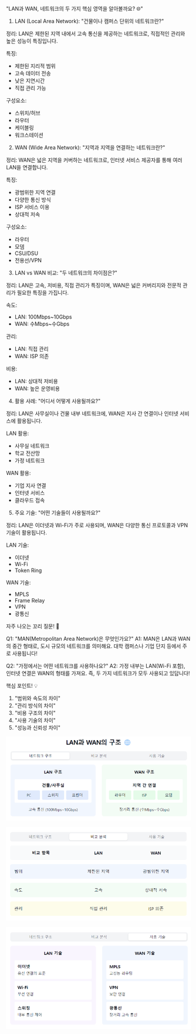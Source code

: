 "LAN과 WAN, 네트워크의 두 가지 핵심 영역을 알아볼까요? 🌐"

1. LAN (Local Area Network):
   "건물이나 캠퍼스 단위의 네트워크란?"

정리: LAN은 제한된 지역 내에서 고속 통신을 제공하는 네트워크로, 직접적인 관리와 높은 성능이 특징입니다.

특징:
- 제한된 지리적 범위
- 고속 데이터 전송
- 낮은 지연시간
- 직접 관리 가능

구성요소:
- 스위치/허브
- 라우터
- 케이블링
- 워크스테이션

2. WAN (Wide Area Network):
   "지역과 지역을 연결하는 네트워크란?"

정리: WAN은 넓은 지역을 커버하는 네트워크로, 인터넷 서비스 제공자를 통해 여러 LAN을 연결합니다.

특징:
- 광범위한 지역 연결
- 다양한 통신 방식
- ISP 서비스 이용
- 상대적 저속

구성요소:
- 라우터
- 모뎀
- CSU/DSU
- 전용선/VPN

3. LAN vs WAN 비교:
   "두 네트워크의 차이점은?"

정리: LAN은 고속, 저비용, 직접 관리가 특징이며, WAN은 넓은 커버리지와 전문적 관리가 필요한 특징을 가집니다.

속도:
- LAN: 100Mbps~10Gbps
- WAN: 수Mbps~수Gbps

관리:
- LAN: 직접 관리
- WAN: ISP 의존

비용:
- LAN: 상대적 저비용
- WAN: 높은 운영비용

4. 활용 사례:
   "어디서 어떻게 사용될까요?"

정리: LAN은 사무실이나 건물 내부 네트워크에, WAN은 지사 간 연결이나 인터넷 서비스에 활용됩니다.

LAN 활용:
- 사무실 네트워크
- 학교 전산망
- 가정 네트워크

WAN 활용:
- 기업 지사 연결
- 인터넷 서비스
- 클라우드 접속

5. 주요 기술:
   "어떤 기술들이 사용될까요?"

정리: LAN은 이더넷과 Wi-Fi가 주로 사용되며, WAN은 다양한 통신 프로토콜과 VPN 기술이 활용됩니다.

LAN 기술:
- 이더넷
- Wi-Fi
- Token Ring

WAN 기술:
- MPLS
- Frame Relay
- VPN
- 광통신

자주 나오는 꼬리 질문! 🤔

Q1: "MAN(Metropolitan Area Network)은 무엇인가요?"
A1: MAN은 LAN과 WAN의 중간 형태로, 도시 규모의
네트워크를 의미해요. 대학 캠퍼스나 기업 단지
등에서 주로 사용됩니다!

Q2: "가정에서는 어떤 네트워크를 사용하나요?"
A2: 가정 내부는 LAN(Wi-Fi 포함), 인터넷 연결은
WAN의 형태를 가져요. 즉, 두 가지 네트워크가
모두 사용되고 있답니다!

핵심 포인트! 💡
1. "범위와 속도의 차이"
2. "관리 방식의 차이"
3. "비용 구조의 차이"
4. "사용 기술의 차이"
5. "성능과 신뢰성 차이"


![img.png](LAN_WAN1.png)


![img_1.png](LAN_WAN2.png)


![img_2.png](LAN_WAN3.png)